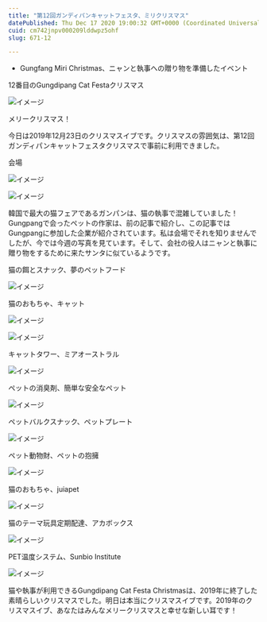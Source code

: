 ```yaml
---
title: "第12回ガンディパンキャットフェスタ、ミリクリスマス"
datePublished: Thu Dec 17 2020 19:00:32 GMT+0000 (Coordinated Universal Time)
cuid: cm742jnpv000209lddwpz5ohf
slug: 671-12

---
```



- Gungfang Miri Christmas、ニャンと執事への贈り物を準備したイベント

12番目のGungdipang Cat Festaクリスマス

![イメージ](https://cdn.hashnode.com/res/hashnode/image/upload/v1739495197657/5e7b1869-11e2-4e49-9180-24f31d9a58cc.jpeg)

メリークリスマス！

今日は2019年12月23日のクリスマスイブです。クリスマスの雰囲気は、第12回ガンディパンキャットフェスタクリスマスで事前に利用できました。

会場

![イメージ](https://cdn.hashnode.com/res/hashnode/image/upload/v1739495200037/01f03374-033c-44ad-a6e6-afd44f23f44e.jpeg)

![イメージ](https://cdn.hashnode.com/res/hashnode/image/upload/v1739495202498/dd240025-9785-41db-ab79-454b89b176c3.jpeg)

韓国で最大の猫フェアであるガンパンは、猫の執事で混雑していました！Gungpangで会ったペットの作家は、前の記事で紹介し、この記事ではGungpangに参加した企業が紹介されています。私は会場でそれを知りませんでしたが、今では今週の写真を見ています。そして、会社の役人はニャンと執事に贈り物をするために来たサンタに似ているようです。

猫の餌とスナック、夢のペットフード

![イメージ](https://cdn.hashnode.com/res/hashnode/image/upload/v1739495204724/62010880-f994-4f6e-ad4c-919fd4a34357.jpeg)

猫のおもちゃ、キャット

![イメージ](https://cdn.hashnode.com/res/hashnode/image/upload/v1739495207246/7ca4cca6-b15b-435d-aa84-b5e1833882b8.jpeg)

![イメージ](https://cdn.hashnode.com/res/hashnode/image/upload/v1739495209393/9f659a38-6419-4024-a665-dcead0df44e2.jpeg)

キャットタワー、ミアオーストラル

![イメージ](https://cdn.hashnode.com/res/hashnode/image/upload/v1739495211388/762fe593-e40c-42d1-9b91-280c74f05e32.jpeg)

ペットの消臭剤、簡単な安全なペット

![イメージ](https://cdn.hashnode.com/res/hashnode/image/upload/v1739495213682/aba317b4-1ccd-4d16-9c96-d0aaa9f560be.jpeg)

ペットバルクスナック、ペットプレート

![イメージ](https://cdn.hashnode.com/res/hashnode/image/upload/v1739495215875/a020f19c-e185-4c2b-ad36-36277daa4a70.jpeg)

ペット動物財、ペットの抱擁

![イメージ](https://cdn.hashnode.com/res/hashnode/image/upload/v1739495218323/f1c66e28-a07c-469b-8d8c-7c39f225fd18.jpeg)

猫のおもちゃ、juiapet

![イメージ](https://cdn.hashnode.com/res/hashnode/image/upload/v1739495220989/3d8d0fa3-e289-49c7-b953-b01241294dd8.jpeg)

猫のテーマ玩具定期配達、アカボックス

![イメージ](https://cdn.hashnode.com/res/hashnode/image/upload/v1739495223303/dc856214-f3d3-4cc0-b18a-30b0171db0ca.jpeg)

PET温度システム、Sunbio Institute

![イメージ](https://cdn.hashnode.com/res/hashnode/image/upload/v1739495225581/68a0c867-57f0-4e38-b706-841302cb7014.jpeg)

猫や執事が利用できるGungdipang Cat Festa Christmasは、2019年に終了した素晴らしいクリスマスでした。明日は本当にクリスマスイブです。2019年のクリスマスイブ、あなたはみんなメリークリスマスと幸せな新しい耳です！